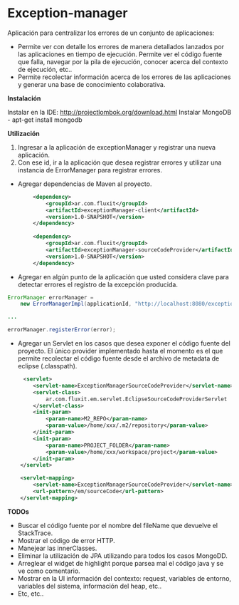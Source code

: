 Exception-manager
=====================

Aplicación para centralizar los errores de un conjunto de aplicaciones:
* Permite ver con detalle los errores de manera detallados lanzados por las aplicaciones en tiempo de ejecución. Permite ver el código fuente que falla, navegar por la pila de ejecución, conocer acerca del contexto de ejecución, etc..
* Permite recolectar información acerca de los errores de las aplicaciones y generar una base de conocimiento colaborativa.

**Instalación**

Instalar en la IDE: http://projectlombok.org/download.html
Instalar MongoDB - apt-get install mongodb


**Utilización**
1. Ingresar a la aplicación de exceptionManager y registrar una nueva aplicación.
2. Con ese id, ir a la aplicación que desea registrar errores y utilizar una instancia de ErrorManager para registrar errores.

* Agregar dependencias de Maven al proyecto.
```xml
		<dependency>
			<groupId>ar.com.fluxit</groupId>
			<artifactId>exceptionManager-client</artifactId>
			<version>1.0-SNAPSHOT</version>
		</dependency>
		
		<dependency>
			<groupId>ar.com.fluxit</groupId>
			<artifactId>exceptionManager-sourceCodeProvider</artifactId>
			<version>1.0-SNAPSHOT</version>
		</dependency>
```
* Agregar en algún punto de la aplicación que usted considera clave para detectar errores el registro de la excepción producida.

```java
ErrorManager errorManager = 
	new ErrorManagerImpl(applicationId, "http://localhost:8080/exceptionManager-backend/registerError");

...

errorManager.registerError(error);
```

* Agregar un Servlet en los casos que desea exponer el código fuente del proyecto. El único provider implementado hasta el momento es el que permite recolectar el código fuente desde el archivo de metadata de eclipse (.classpath).
```xml
     <servlet>
		<servlet-name>ExceptionManagerSourceCodeProvider</servlet-name>
        <servlet-class>
            ar.com.fluxit.em.servlet.EclipseSourceCodeProviderServlet
        </servlet-class>
        <init-param>
       		<param-name>M2_REPO</param-name>
        	<param-value>/home/xxx/.m2/repository</param-value>
        </init-param>
        <init-param>
       		<param-name>PROJECT_FOLDER</param-name>
        	<param-value>/home/xxx/workspace/project</param-value>
        </init-param>
	</servlet>

	<servlet-mapping>
        <servlet-name>ExceptionManagerSourceCodeProvider</servlet-name>
        <url-pattern>/em/sourceCode</url-pattern>
    </servlet-mapping>
```

**TODOs**

* Buscar el código fuente por el nombre del fileName que devuelve el StackTrace.
* Mostrar el código de error HTTP.
* Manejear las innerClasses.
* Eliminar la utilización de JPA utilizando para todos los casos MongoDD.
* Arreglear el widget de highlight porque parsea mal el código java y se ve como comentario.
* Mostrar en la UI información del contexto: request, variables de entorno, variables del sistema, información del heap, etc..
* Etc, etc..
